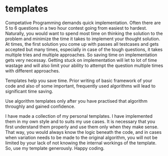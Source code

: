 # templates

Competative Programming demands quick implementation. 
Often there are 5 to 6 questions in a two hour contest going from easiest to hardest.
Naturally, you would want to spend most time on thinking the solution to the problem and minimize the time it takes to implement your thought solution.
At times, the first solution you come up with passes all testcases and gets accepted but many times, especially in case of the tough questions, it takes multiple tries and multiple approaches. So saving time on implementation gets very necessay. Getting stuck on implementation will let to lot of time wastage and will also limit your ability to attempt the question multiple times with different approaches.

Templates help you save time. Prior writing  of basic framework of your code and also of some important, frequently used algorithms will lead to significant time saving.

Use algorithm templates only after you have practised that algorithm throughly and gained confidence.

I have made a collection of my personal templates. I have implemented them in my own style and to suits my use cases.
It is necessary that you first understand them properly and use them only when they make sense. That way, you would always know the logic beneath the code, and in cases when variation needs to be made to the original algorithm, you will not be limited by your lack of not knowing the internal workings of the template.
So, use my template generously. Happy coding. 

